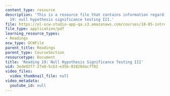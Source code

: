 ```yaml
---
content_type: resource
description: 'This is a resource file that contains information regarding reading
  19: null hypothesis significance testing III.'
file: https://ol-ocw-studio-app-qa.s3.amazonaws.com/courses/18-05-introduction-to-probability-and-statistics-spring-2014/3ede82f727a05cb3e35b01820dacff02_MIT18_05S14_Reading19.pdf
file_type: application/pdf
learning_resource_types:
- Readings
ocw_type: OCWFile
parent_title: Readings
parent_type: CourseSection
resourcetype: Document
title: 'Reading 19: Null Hypothesis Significance Testing III'
uid: 3ede82f7-27a0-5cb3-e35b-01820dacff02
video_files:
  video_thumbnail_file: null
video_metadata:
  youtube_id: null
---
```

